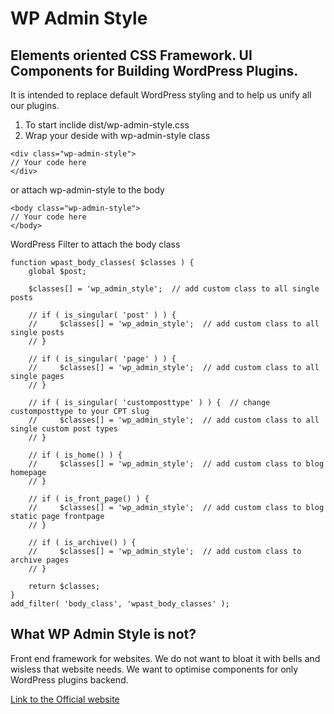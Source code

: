 # WP Admin Style
## Elements oriented CSS Framework. UI Components for Building WordPress Plugins.

It is intended to replace default WordPress styling and to help us unify all our plugins.

1. To start inclide dist/wp-admin-style.css
2. Wrap your deside with wp-admin-style class

```
<div class="wp-admin-style">
// Your code here
</div>
```

or attach wp-admin-style to the body

```
<body class="wp-admin-style">
// Your code here
</body>
```

WordPress Filter to attach the body class
```
function wpast_body_classes( $classes ) {
    global $post;

    $classes[] = 'wp_admin_style';  // add custom class to all single posts    
     
    // if ( is_singular( 'post' ) ) {  
    //     $classes[] = 'wp_admin_style';  // add custom class to all single posts
    // }
     
    // if ( is_singular( 'page' ) ) {  
    //     $classes[] = 'wp_admin_style';  // add custom class to all single pages
    // }   
     
    // if ( is_singular( 'customposttype' ) ) {  // change customposttype to your CPT slug
    //     $classes[] = 'wp_admin_style';  // add custom class to all single custom post types
    // }       
     
    // if ( is_home() ) {  
    //     $classes[] = 'wp_admin_style';  // add custom class to blog homepage
    // }           
     
    // if ( is_front_page() ) { 
    //     $classes[] = 'wp_admin_style';  // add custom class to blog static page frontpage
    // }               
     
    // if ( is_archive() ) { 
    //     $classes[] = 'wp_admin_style';  // add custom class to archive pages
    // }                   
 
    return $classes;
}
add_filter( 'body_class', 'wpast_body_classes' );
```

## What WP Admin Style is not?
Front end framework for websites. We do not want to bloat it with bells and wisless that website needs. We want to optimise components for only WordPress plugins backend.

[Link to the Official website](https://wpadminstyle.com/)